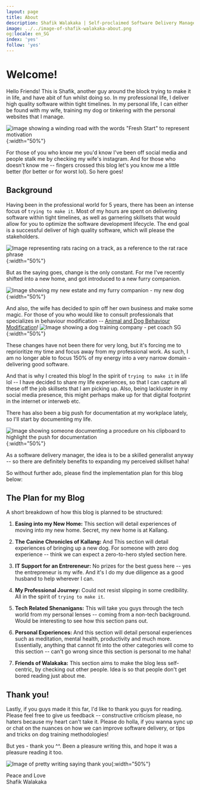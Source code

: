 ```yaml
---
layout: page
title: About
description: Shafik Walakaka | Self-proclaimed Software Delivery Manager. In my professional life, I deliver high quality software within tight timelines. In my personal life, I can either be found with my wife, training my dog or tinkering with the personal websites that I manage. Read on to find out more!
image: ../../image-of-shafik-walakaka-about.png
og:locale: en_SG
index: 'yes'
follow: 'yes'
---
```



# Welcome!
Hello Friends! This is Shafik, another guy around the block trying to make it in life, and have abit of fun whilst doing so. In my professional life, I deliver high quality software within tight timelines. In my personal life, I can either be found with my wife, training my dog or tinkering with the personal websites that I manage. 

![image showing a winding road with the words "Fresh Start" to represent motivation](https://media.licdn.com/dms/image/D5612AQHt4hxhRDw5ZQ/article-cover_image-shrink_720_1280/0/1674685424860?e=1712188800&v=beta&t=brTItc2I-ZyiSV8u8gVg2zFflT52lJripxparTGi_9o){:width="50%"}

For those of you who know me you'd know I've been off social media and people stalk me by checking my wife's instagram. And for those who doesn't know me -- fingers crossed this blog let's you know me a little better (for better or for worst lol). So here goes!

## Background
Having been in the professional world for 5 years, there has been an intense focus of `trying to make it`. Most of my hours are spent on delivering software within tight timelines, as well as garnering skillsets that would allow for you to optimize the software development lifecycle. The end goal is a successful deliver of high quality software, which will please the stakeholders.

![Image representing rats racing on a track, as a reference to the rat race phrase](https://www.oaekpost.com/wp-content/uploads/2021/10/001_AdobeStock_72412247_RATRACE001.jpg){:width="50%"}

But as the saying goes, change is the only constant. For me I've recently shifted into a new home, and got introduced to a new furry companion.

![Image showing my new estate and my furry companion - my new dog](../../img/img-about-page/stormy-and-hdb-block.png){:width="50%"}

And also, the wife has decided to spin off her own business and make some magic. For those of you who would like to consult professionals that specializes in behaviour modification -- [Animal and Dog Behaviour Modification](https://petcoach.sg)!
![Image showing a dog training company - pet coach SG](../../img/img-about-page/pet-coach-sg-website-image.png){:width="50%"}

These changes have not been there for very long, but it's forcing me to reprioritize my time and focus away from my professional work. As such, I am no longer able to focus 150% of my energy into a very narrow domain - delivering good software.

And that is why I created this blog! In the spirit of `trying to make it` in life lol -- I have decided to share my life experiences, so that I can capture all these off the job skillsets that I am picking up. Also, being lackluster in my social media presence, this might perhaps make up for that digital footprint in the internet or interweb etc.

There has also been a big push for documentation at my workplace lately, so I'll start by documenting my life.

![Image showing someone documenting a procedure on his clipboard to highlight the push for documentation](../../img/img-about-page/documentation-clipboard-photo.png){:width="50%"}

As a software delivery manager, the idea is to be a skilled generalist anyway -- so there are definitely benefits to expanding my perceived skillset haha!

So without further ado, please find the implementation plan for this blog below:

## The Plan for my Blog
A short breakdown of how this blog is planned to be structured:

1. **Easing into my New Home:** This section will detail experiences of moving into my new home. Secret, my new home is at Kallang.

2. **The Canine Chronicles of Kallang:** And This section will detail experiences of bringing up a new dog. For someone with zero dog experience -- think we can expect a zero-to-hero styled section here.

3. **IT Support for an Entrereneur:** No prizes for the best guess here -- yes the entrepreneur is my wife. And it's I do my due diligence as a good husband to help wherever I can.

4. **My Professional Journey:** Could not resist slipping in some credibility. All in the spirit of `trying to make it`.

5. **Tech Related Shenanigans:** This will take you guys through the tech world from my personal lenses -- coming from a non-tech background. Would be interesting to see how this section pans out.

6. **Personal Experiences:** And this section will detail personal experiences such as meditation, mental health, productivity and much more. Essentially, anything that cannot fit into the other categories will come to this section -- can't go wrong since this section is personal to me haha!

7. **Friends of Walakaka:** This section aims to make the blog less self-centric, by checking out other people. Idea is so that people don't get bored reading just about me.

## Thank you!
Lastly, if you guys made it this far, I'd like to thank you guys for reading. Please feel free to give us feedback -- constructive criticism please, no haters because my heart can't take it. Please do holla, if you wanna sync up or chat on the nuances on how we can improve software delivery, or tips and tricks on dog training methodologies!

But yes - thank you ^^. Been a pleasure writing this, and hope it was a pleasure reading it too.

![Image of pretty writing saying thank you](https://thumbs.dreamstime.com/b/thank-you-lettering-blurred-lights-background-thank-you-lettering-102011881.jpg){:width="50%"}

Peace and Love<br>
Shafik Walakaka
